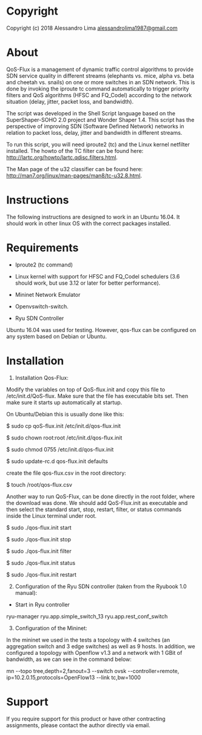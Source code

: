 # Copyright
Copyright (c) 2018 Alessandro Lima alessandrolima1987@gmail.com

# About
QoS-Flux is a management of dynamic traffic control algorithms to provide SDN service quality in different streams (elephants vs. mice, alpha vs. beta and cheetah vs. snails) on one or more switches in an SDN network. This is done by invoking the iproute tc command automatically to trigger priority filters and QoS algorithms (HFSC and FQ_Codel) according to the network situation (delay, jitter, packet loss, and bandwidth).

The script was developed in the Shell Script language based on the SuperShaper-SOHO 2.0 project and Wonder Shaper 1.4. This script has the perspective of improving SDN (Software Defined Network) networks in relation to packet loss, delay, jitter and bandwidth in different streams.

To run this script, you will need iproute2 (tc) and the Linux kernel netfilter installed. The howto of the TC filter can be found here: http://lartc.org/howto/lartc.qdisc.filters.html.

The Man page of the u32 classifier can be found here: http://man7.org/linux/man-pages/man8/tc-u32.8.html.

# Instructions
 
The following instructions are designed to work in an Ubuntu 16.04. It should work in other linux OS with the correct packages installed.

# Requirements

- Iproute2 (tc command)

- Linux kernel with support for HFSC and FQ_Codel schedulers (3.6 should work, but use 3.12 or later for better performance).

- Mininet Network Emulator

- Openvswitch-switch.

- Ryu SDN Controller 

Ubuntu 16.04 was used for testing. However, qos-flux can be configured on any system based on Debian or Ubuntu.

# Installation

1) Installation Qos-Flux:

Modify the variables on top of QoS-flux.init and copy this file to /etc/init.d/QoS-flux. Make sure that the file has executable bits set. Then make sure it starts up automatically at startup.

On Ubuntu/Debian this is usually done like this:

$ sudo cp qoS-flux.init /etc/init.d/qos-flux.init

$ sudo chown root:root /etc/init.d/qos-flux.init

$ sudo chmod 0755 /etc/init.d/qos-flux.init

$ sudo update-rc.d qos-flux.init defaults

create the file qos-flux.csv in the root directory:

$ touch /root/qos-flux.csv

Another way to run QoS-Flux, can be done directly in the root folder, where the download was done. We should add QoS-Flux.init as executable and then select the standard start, stop, restart, filter, or status commands inside the Linux terminal under root.

$ sudo ./qos-flux.init start

$ sudo ./qos-flux.init stop

$ sudo ./qos-flux.init filter

$ sudo ./qos-flux.init status

$ sudo ./qos-flux.init restart

2) Configuration of the Ryu SDN controller (taken from the Ryubook 1.0 manual):

- Start in Ryu controller

ryu-manager ryu.app.simple_switch_13 ryu.app.rest_conf_switch

3) Configuration of the Mininet:

In the mininet we used in the tests a topology with 4 switches (an aggregation switch and 3 edge switches) as well as 9 hosts. In addition, we configured a topology with Openflow v1.3 and a network with 1 GBit of bandwidth, as we can see in the command below:

mn --topo tree,depth=2,fanout=3 --switch ovsk --controller=remote, ip=10.2.0.15,protocols=OpenFlow13 --link tc,bw=1000

# Support

If you require support for this product or have other contracting assignments, please contact the author directly via email.

